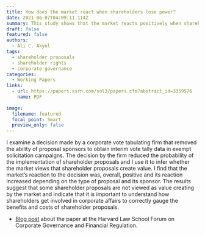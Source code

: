 ```yaml
---
title: How does the market react when shareholders lose power?
date: 2021-06-07T04:09:11.114Z
summary: This study shows that the market reacts positively when sharehholders
draft: false
featured: false
authors:
  - Ali C. Akyol
tags:
  - shareholder proposals
  - shareholder rights
  - corporate governance
categories:
  - Working Papers
links:
  - url: https://papers.ssrn.com/sol3/papers.cfm?abstract_id=3359576
    name: PDF
    
image:
  filename: featured
  focal_point: Smart
  preview_only: false
---
```

I examine a decision made by a corporate vote tabulating firm that removed the ability of proposal sponsors to obtain interim vote tally data in exempt solicitation campaigns. The decision by the firm reduced the probability of the implementation of shareholder proposals and I use it to infer whether the market views that shareholder proposals create value. I find that the market’s reaction to the decision was, overall, positive and its reaction increased depending on the type of proposal and its sponsor. The results suggest that some shareholder proposals are not viewed as value creating by the market and indicate that it is important to understand how shareholders get involved in corporate affairs to correctly gauge the benefits and costs of shareholder proposals.

- [Blog post](https://corpgov.law.harvard.edu/2018/08/14/director-skill-sets/) about the paper at the Harvard Law School Forum on Corporate Governance and Financial Regulation.
